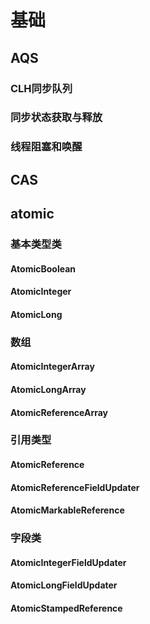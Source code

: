 # 基础
## AQS
### CLH同步队列
### 同步状态获取与释放
### 线程阻塞和唤醒
## CAS
## atomic
### 基本类型类
#### AtomicBoolean
#### AtomicInteger
#### AtomicLong
### 数组
#### AtomicIntegerArray
#### AtomicLongArray
#### AtomicReferenceArray
### 引用类型
#### AtomicReference
#### AtomicReferenceFieldUpdater
#### AtomicMarkableReference
### 字段类
#### AtomicIntegerFieldUpdater
#### AtomicLongFieldUpdater
#### AtomicStampedReference